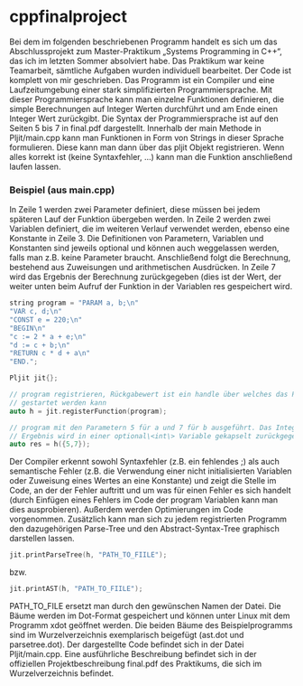 # cppfinalproject
Bei dem im folgenden beschriebenen Programm handelt es sich um das Abschlussprojekt
zum Master-Praktikum „Systems Programming in C++“, das ich im letzten Sommer absolviert
habe. Das Praktikum war keine Teamarbeit, sämtliche Aufgaben wurden individuell
bearbeitet. Der Code ist komplett von mir geschrieben.
Das Programm ist ein Compiler und eine Laufzeitumgebung einer stark simplifizierten
Programmiersprache. Mit dieser Programmiersprache kann man einzelne Funktionen
definieren, die simple Berechnungen auf Integer Werten durchführt und am Ende einen
Integer Wert zurückgibt. Die Syntax der Programmiersprache ist auf den Seiten 5 bis 7 in
final.pdf dargestellt. Innerhalb der main Methode in Pljit/main.cpp kann man Funktionen in
Form von Strings in dieser Sprache formulieren. Diese kann man dann über das pljit Objekt
registrieren. Wenn alles korrekt ist (keine Syntaxfehler, ...) kann man die Funktion
anschließend laufen lassen.
<h3>Beispiel (aus main.cpp)</h3>
In Zeile 1 werden zwei Parameter definiert, diese müssen bei jedem späteren
Lauf der Funktion übergeben werden. In Zeile 2 werden zwei Variablen
definiert, die im weiteren Verlauf verwendet werden, ebenso eine Konstante in
Zeile 3. Die Definitionen von Parametern, Variablen und Konstanten sind
jeweils optional und können auch weggelassen werden, falls man z.B. keine
Parameter braucht. Anschließend folgt die Berechnung, bestehend aus
Zuweisungen und arithmetischen Ausdrücken. In Zeile 7 wird das Ergebnis der
Berechnung zurückgegeben (dies ist der Wert, der weiter unten beim Aufruf der
Funktion in der Variablen res gespeichert wird.  

```cpp
string program = "PARAM a, b;\n"
"VAR c, d;\n"
"CONST e = 220;\n"
"BEGIN\n"
"c := 2 * a + e;\n"
"d := c + b;\n"
"RETURN c * d + a\n"
"END.";

Pljit jit{};

// program registrieren, Rückgabewert ist ein handle über welches das Programm
// gestartet werden kann
auto h = jit.registerFunction(program);

// program mit den Parametern 5 für a und 7 für b ausgeführt. Das Integer 
// Ergebnis wird in einer optional\<int\> Variable gekapselt zurückgegeben.
auto res = h({5,7});
```

Der Compiler erkennt sowohl Syntaxfehler (z.B. ein fehlendes ;) als auch
semantische Fehler (z.B. die Verwendung einer nicht initialisierten Variablen
oder Zuweisung eines Wertes an eine Konstante) und zeigt die Stelle im Code, an
der der Fehler auftritt und um was für einen Fehler es sich handelt (durch
Einfügen eines Fehlers im Code der program Variablen kann man dies
ausprobieren). Außerdem werden Optimierungen im Code vorgenommen.
Zusätzlich kann man sich zu jedem registrierten Programm den dazugehörigen
Parse-Tree und den Abstract-Syntax-Tree graphisch darstellen lassen.
```cpp
jit.printParseTree(h, "PATH_TO_FIILE");
```
bzw.
```cpp
jit.printAST(h, "PATH_TO_FIILE");
```

PATH_TO_FILE ersetzt man durch den gewünschen Namen der Datei. Die Bäume werden
im Dot-Format gespeichert und können unter Linux mit dem Programm xdot geöffnet
werden. Die beiden Bäume des Beispielprogramms sind im Wurzelverzeichnis
exemplarisch beigefügt (ast.dot und parsetree.dot).
Der dargestellte Code befindet sich in der Datei Pljit/main.cpp. Eine
ausführliche Beschreibung befindet sich in der offiziellen Projektbeschreibung
final.pdf des Praktikums, die sich im Wurzelverzeichnis befindet.
